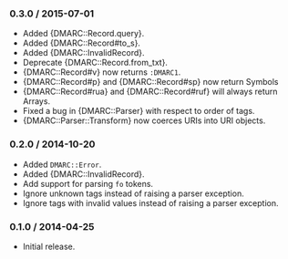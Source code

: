 ### 0.3.0 / 2015-07-01

* Added {DMARC::Record.query}.
* Added {DMARC::Record#to_s}.
* Added {DMARC::InvalidRecord}.
* Deprecate {DMARC::Record.from_txt}.
* {DMARC::Record#v} now returns `:DMARC1`.
* {DMARC::Record#p} and {DMARC::Record#sp} now return Symbols
* {DMARC::Record#rua} and {DMARC::Record#ruf} will always return Arrays.
* Fixed a bug in {DMARC::Parser} with respect to order of tags.
* {DMARC::Parser::Transform} now coerces URIs into URI objects.

### 0.2.0 / 2014-10-20

* Added `DMARC::Error`.
* Added {DMARC::InvalidRecord}.
* Add support for parsing `fo` tokens.
* Ignore unknown tags instead of raising a parser exception.
* Ignore tags with invalid values instead of raising a parser exception.

### 0.1.0 / 2014-04-25

* Initial release.

